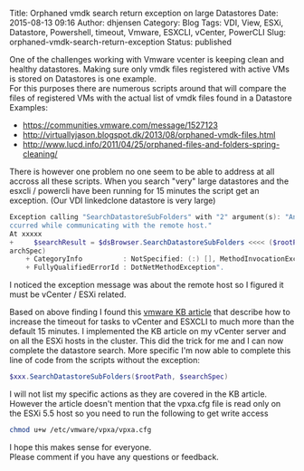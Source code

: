 Title: Orphaned vmdk search return exception on large Datastores
Date: 2015-08-13 09:16
Author: dhjensen
Category: Blog
Tags: VDI, View, ESXi, Datastore, Powershell, timeout, Vmware, ESXCLI, vCenter, PowerCLI
Slug: orphaned-vmdk-search-return-exception
Status: published

One of the challenges working with Vmware vcenter is keeping clean and healthy datastores. Making sure only vmdk files registered with active VMs is stored on Datastores is one example.  
For this purposes there are numerous scripts around that will compare the files of registered VMs with the actual list of vmdk files found in a Datastore  
Examples:  

- <https://communities.vmware.com/message/1527123>
- <http://virtuallyjason.blogspot.dk/2013/08/orphaned-vmdk-files.html>
- <http://www.lucd.info/2011/04/25/orphaned-files-and-folders-spring-cleaning/>

There is however one problem no one seem to be able to address at all accross all these scripts. When you search "very" large datastores and the esxcli / powercli have been running for 15 minutes the script get an exception. (Our VDI linkedclone datastore is very large)  

```Powershell
Exception calling "SearchDatastoreSubFolders" with "2" argument(s): "An error o
ccurred while communicating with the remote host."
At xxxxx
+     $searchResult = $dsBrowser.SearchDatastoreSubFolders <<<< ($rootPath, $se
archSpec)
    + CategoryInfo          : NotSpecified: (:) [], MethodInvocationException
    + FullyQualifiedErrorId : DotNetMethodException".
```

I noticed the exception message was about the remote host so I figured it must be vCenter / ESXi related.  
  
Based on above finding I found this [vmware KB article](http://kb.vmware.com/selfservice/microsites/search.do?language=en_US&cmd=displayKC&externalId=1017253) that describe how to increase the timeout for tasks to vCenter and ESXCLI to much more than the default 15 minutes. I implemented the KB article on my vCenter server and on all the ESXi hosts in the cluster. This did the trick for me and I can now complete the datastore search. More specific I'm now able to complete this line of code from the scripts without the exception:  

```Powershell
$xxx.SearchDatastoreSubFolders($rootPath, $searchSpec)
```

I will not list my specific actions as they are covered in the KB article. However the article doesn't mention that the vpxa.cfg file is read only on the ESXi 5.5 host so you need to run the following to get write access  

```bash
chmod u+w /etc/vmware/vpxa/vpxa.cfg
```

I hope this makes sense for everyone.  
Please comment if you have any questions or feedback.
